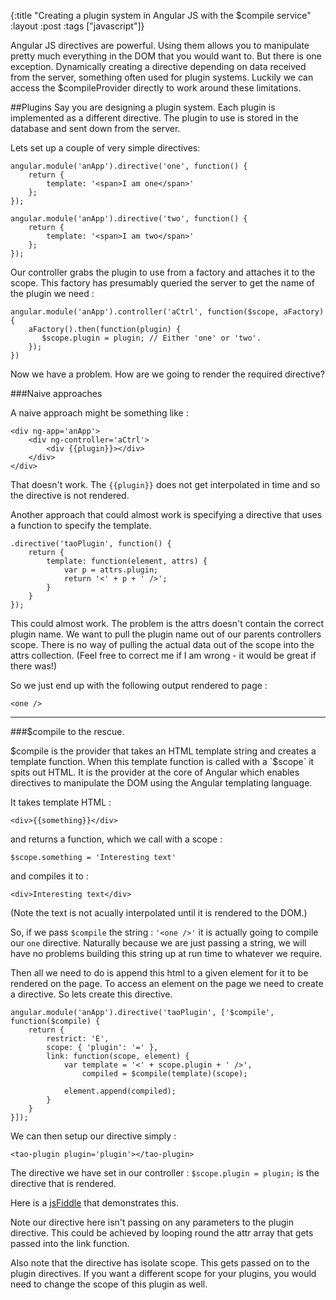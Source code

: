 {:title "Creating a plugin system in Angular JS with the $compile service"
 :layout :post
 :tags  ["javascript"]}

Angular JS directives are powerful. Using them allows you to manipulate pretty much everything in the DOM that you would want to. But there is one exception. Dynamically creating a directive depending on data received from the server, something often used for plugin systems. Luckily we can access the $compileProvider directly to work around these limitations.

##Plugins
Say you are designing a plugin system. Each plugin is implemented as a different directive. The plugin to use is stored in the database and sent down from the server.

Lets set up a couple of very simple directives:

```language-javascript
angular.module('anApp').directive('one', function() {
    return {
        template: '<span>I am one</span>'   
    };
});

angular.module('anApp').directive('two', function() {
    return {
        template: '<span>I am two</span>'   
    };
});
```

Our controller grabs the plugin to use from a factory and attaches it to the scope. This factory has presumably queried the server to get the name of the plugin we need :

```language-javascript
angular.module('anApp').controller('aCtrl', function($scope, aFactory) {
    aFactory().then(function(plugin) {
       $scope.plugin = plugin; // Either 'one' or 'two'.
    });
})
```

Now we have a problem. How are we going to render the required directive?

###Naive approaches

A naive approach might be something like :

```language-javascript
<div ng-app='anApp'>
    <div ng-controller='aCtrl'>
        <div {{plugin}}></div>
    </div>
</div>
```

That doesn't work. The `{{plugin}}` does not get interpolated in time and so the directive is not rendered.

Another approach that could almost work is specifying a directive that uses a function to specify the template.

```language-javascript
.directive('taoPlugin', function() {
    return {
        template: function(element, attrs) { 
            var p = attrs.plugin;
            return '<' + p + ' />'; 
        }  
    }   
});
```

This could almost work. The problem is the attrs doesn't contain the correct plugin name. We want to pull the plugin name out of our parents controllers scope. There is no way of pulling the actual data out of the scope into the attrs collection. (Feel free to correct me if I am wrong - it would be great if there was!) 

So we just end up with the following output rendered to page :

```language-javascript
<one />
```
---

###$compile to the rescue.

$compile is the provider that takes an HTML template string and creates a template function. When this template function is called with a `$scope` it spits out HTML. It is the provider at the core of Angular which enables directives to manipulate the DOM using the Angular templating language.

It takes template HTML : 

```language-javascript
<div>{{something}}</div>
``` 

and returns a function, which we call with a scope :

```language-javascript
$scope.something = 'Interesting text'
``` 

and compiles it to : 

```language-javascript
<div>Interesting text</div>
```
(Note the text is not acually interpolated until it is rendered to the DOM.)

So, if we pass `$compile` the string : `'<one />'` it is actually going to compile our `one` directive. Naturally because we are just passing a string, we will have no problems building this string up at run time to whatever we require.

Then all we need to do is append this html to a given element for it to be rendered on the page. To access an element on the page we need to create a directive. So lets create this directive.

```language-javascript
angular.module('anApp').directive('taoPlugin', ['$compile', function($compile) {
    return {
        restrict: 'E',
        scope: { 'plugin': '=' },
        link: function(scope, element) {
            var template = '<' + scope.plugin + ' />',
                compiled = $compile(template)(scope);

			element.append(compiled);            
        }   
    }   
}]);
```

We can then setup our directive simply :

```language-javascript
<tao-plugin plugin='plugin'></tao-plugin>
```

The directive we have set in our controller  : `$scope.plugin = plugin;` is the directive that is rendered.

Here is a [jsFiddle](http://jsfiddle.net/ht8ZQ/26/) that demonstrates this.

Note our directive here isn't passing on any parameters to the plugin directive. This could be achieved by looping round the attr array that gets passed into the link function.

Also note that the directive has isolate scope. This gets passed on to the plugin directives. If you want a different scope for your plugins, you would need to change the scope of this plugin as well.